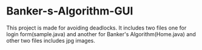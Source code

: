 # Banker-s-Algorithm-GUI
This project is made for avoiding deadlocks.
It includes two files one for login form(sample.java) and another for Banker's Algorithm(Home.java) and other two files includes jpg images.

